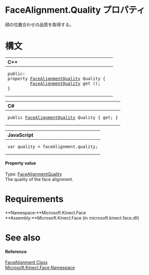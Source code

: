 FaceAlignment.Quality プロパティ  
==============================  

顔の位置合わせの品質を取得する。
 <span id="syntaxSection"></span>

構文
======  

<table>
<colgroup>
<col width="100%" />
</colgroup>
<thead>
<tr class="header">
<th align="left">C++</th>
</tr>
</thead>
<tbody>
<tr class="odd">
<td align="left"><pre><code>public:  
property <a href="../../FaceAlignmentQuality.md">FaceAlignmentQuality</a> Quality {  
         <a href="../../FaceAlignmentQuality.md">FaceAlignmentQuality</a> get ();  
}</code></pre></td>
</tr>
</tbody>
</table>

<table>
<colgroup>
<col width="100%" />
</colgroup>
<thead>
<tr class="header">
<th align="left">C#</th>
</tr>
</thead>
<tbody>
<tr class="odd">
<td align="left"><pre><code>public <a href="../../FaceAlignmentQuality.md">FaceAlignmentQuality</a> Quality { get; }</code></pre></td>
</tr>
</tbody>
</table>

<table>
<colgroup>
<col width="100%" />
</colgroup>
<thead>
<tr class="header">
<th align="left">JavaScript</th>
</tr>
</thead>
<tbody>
<tr class="odd">
<td align="left"><pre><code>var quality = faceAlignment.quality;</code></pre></td>
</tr>
</tbody>
</table>

<span id="ID4ER"></span>
#### Property value  

Type: [FaceAlignmentQuality](../../FaceAlignmentQuality.md)  
The quality of the face alignment.  

<span id="requirements"></span>

Requirements  
============  

**Namespace:**Microsoft.Kinect.Face  
**Assembly:**Microsoft.Kinect.Face (in microsoft.kinect.face.dll)  

<span id="ID4E3"></span>

See also  
========  

<span id="ID4E5"></span>
#### Reference  

[FaceAlignment Class](../../FaceAlignment_Class.md)  
 [Microsoft.Kinect.Face Namespace](../../../Kinect.Face.md)  



<!--Please do not edit the data in the comment block below.-->
<!--
TOCTitle : Quality Property
RLTitle : FaceAlignment.Quality Property
KeywordK : Quality property
KeywordK : FaceAlignment.Quality property
KeywordF : Microsoft.Kinect.Face.FaceAlignment.Quality
KeywordF : FaceAlignment.Quality
KeywordF : Quality
KeywordF : Microsoft.Kinect.Face.FaceAlignment.Quality
KeywordA : P:Microsoft.Kinect.Face.FaceAlignment.Quality
AssetID : P:Microsoft.Kinect.Face.FaceAlignment.Quality
Locale : en-us
CommunityContent : 1
APIType : Managed
APILocation : microsoft.kinect.face.dll
APIName : Microsoft.Kinect.Face.FaceAlignment.Quality
TargetOS : Windows
TopicType : kbSyntax
DevLang : VB
DevLang : CSharp
DevLang : JavaScript
DevLang : C++
DocSet : K4Wv2
ProjType : K4Wv2Proj
Technology : Kinect for Windows
Product : Kinect for Windows SDK v2
productversion : 20
-->
